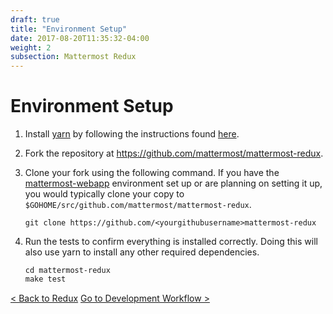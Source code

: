 ```yaml
---
draft: true
title: "Environment Setup"
date: 2017-08-20T11:35:32-04:00
weight: 2
subsection: Mattermost Redux
---
```


# Environment Setup

1. Install [yarn](https://yarnpkg.com/en/) by following the instructions found [here](https://yarnpkg.com/en/docs/install).
2. Fork the repository at https://github.com/mattermost/mattermost-redux.
3. Clone your fork using the following command. If you have the [mattermost-webapp](/contribute/webapp) environment set up or are planning on setting it up, you would typically clone your copy to `$GOHOME/src/github.com/mattermost/mattermost-redux`.
    ```
    git clone https://github.com/<yourgithubusername>mattermost-redux
    ```

4. Run the tests to confirm everything is installed correctly. Doing this will also use yarn to install any other required dependencies.
    ```
    cd mattermost-redux
    make test
    ```

<div style="margin-top: 15px;">
<span class="pull-left"><a href="/contribute/redux/">< Back to Redux</a></span>
<span class="pull-right"><a href="/contribute/redux/developer-workflow/">Go to Development Workflow ></a></span>
</div>
<br/>
